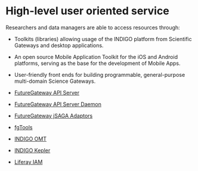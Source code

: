 # High-level user oriented service

Researchers and data managers are able to access resources through: 
* Toolkits (libraries) allowing usage of the INDIGO platform from Scientific Gateways and desktop applications.
* An open source Mobile Application Toolkit for the iOS and Android platforms, serving as the base for the development of Mobile Apps.
* User-friendly front ends for building programmable, general-purpose multi-domain Science Gateways.

* [FutureGateway API Server](fgapiserver1.md)
* [FutureGateway API Server Daemon](fgapiserverdaemon1.md)
* [FutureGateway jSAGA Adaptors](indigo1/fg_jsaga_adaptors1.md)
* [fgTools](indigo1/fgtools1.md)
* [INDIGO OMT](indigo1/omt1.md)
* [INDIGO Kepler](indigo1/kepler1.md)
* [Liferay IAM](indigo1/liferayiam1.md)